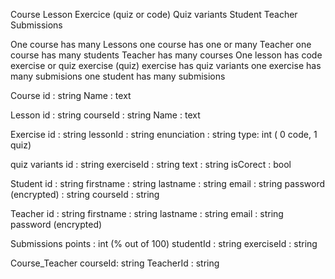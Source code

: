 Course
Lesson
Exercice (quiz or code)
Quiz variants
Student
Teacher
Submissions

One course has many Lessons
one course has one or many Teacher
one course has many students
Teacher has many courses
One lesson has code exercise or quiz exercise 
(quiz) exercise has quiz variants
one exercise has many submisions
one student has many submisions




Course
id : string
Name : text

Lesson
id : string
courseId : string
Name : text

Exercise
id : string
lessonId : string
enunciation : string
type: int ( 0 code, 1 quiz)


quiz variants
id : string
exerciseId : string
text : string
isCorect : bool


Student
id : string
firstname : string
lastname : string
email : string
password (encrypted) : string
courseId : string


Teacher
id : string
firstname : string
lastname : string
email : string
password (encrypted)

Submissions
points : int (% out of 100)
studentId : string
exerciseId : string

Course_Teacher
courseId: string
TeacherId : string

